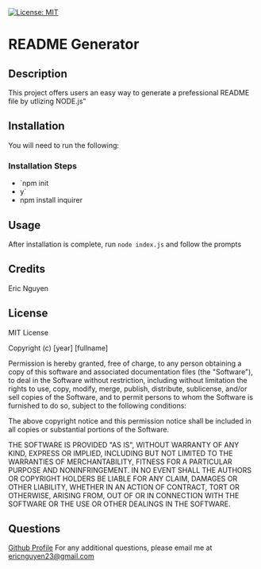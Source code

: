 [![License: MIT](https://img.shields.io/badge/License-MIT-yellow.svg)](https://opensource.org/licenses/MIT)
# README Generator
## Description

This project offers users an easy way to generate a prefessional README file by utlizing NODE.js"

## Installation

You will need to run the following:
### Installation Steps


-  `npm init 
- y`
- npm install inquirer
## Usage

After installation is complete, run `node index.js` and follow the prompts
## Credits

Eric Nguyen

## License


MIT License

Copyright (c) [year] [fullname]

Permission is hereby granted, free of charge, to any person obtaining a copy
of this software and associated documentation files (the "Software"), to deal
in the Software without restriction, including without limitation the rights
to use, copy, modify, merge, publish, distribute, sublicense, and/or sell
copies of the Software, and to permit persons to whom the Software is
furnished to do so, subject to the following conditions:

The above copyright notice and this permission notice shall be included in all
copies or substantial portions of the Software.

THE SOFTWARE IS PROVIDED "AS IS", WITHOUT WARRANTY OF ANY KIND, EXPRESS OR
IMPLIED, INCLUDING BUT NOT LIMITED TO THE WARRANTIES OF MERCHANTABILITY,
FITNESS FOR A PARTICULAR PURPOSE AND NONINFRINGEMENT. IN NO EVENT SHALL THE
AUTHORS OR COPYRIGHT HOLDERS BE LIABLE FOR ANY CLAIM, DAMAGES OR OTHER
LIABILITY, WHETHER IN AN ACTION OF CONTRACT, TORT OR OTHERWISE, ARISING FROM,
OUT OF OR IN CONNECTION WITH THE SOFTWARE OR THE USE OR OTHER DEALINGS IN THE
SOFTWARE.

## Questions

[Github Profile](https://github.com/ericnguyen23)
For any additional questions, please email me at ericnguyen23@gmail.com
    